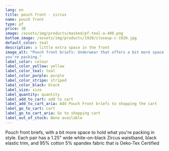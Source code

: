 ```yaml
---
lang: en
title: pouch front · zircus
name: pouch front
type: pf
price: 30
image: /assets/img/products/masked/pf-teal-a-400.png
bottom_image: /assets/img/products/1920/closeup-c-1920.jpg
default_color: teal
description: a little extra space in the front
image_alt: "Pouch front briefs: Underwear that offers a bit more space for what
you're packing."
label_color: colour
label_color_yellow: yellow
label_color_teal: teal
label_color_purple: purple
label_color_stripe: striped
label_color_black: black
label_size: size
label_quantity: quantity
label_add_to_cart: add to cart
label_add_to_cart_aria: Add Pouch Front briefs to shopping the cart
label_go_to_cart: cart
label_go_to_cart_aria: Go to shopping cart
label_out_of_stock: None available
---
```


Pouch front briefs, with a bit more space to hold what you're packing in style.
Each pair has a 1.25" wide white-on-black Zircus waistband, black elastic trim,
and 95% cotton 5% spandex fabric that is Oeko-Tex Certified
